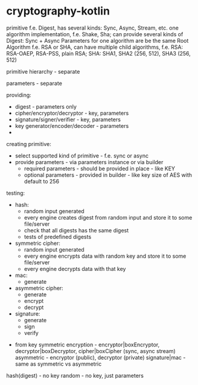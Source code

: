 # cryptography-kotlin

primitive f.e. Digest, has several kinds: Sync, Async, Stream, etc.
one algorithm implementation, f.e. Shake, Sha; can provide several kinds of Digest: Sync + Async
Parameters for one algorithm are be the same
Root Algorithm f.e. RSA or SHA, can have multiple child algorithms, f.e. RSA: RSA-OAEP, RSA-PSS, plain RSA; SHA: SHA1, SHA2 (256, 512),
SHA3 (256, 512)

primitive hierarchy - separate

parameters - separate

providing:

* digest - parameters only
* cipher/encryptor/decryptor - key, parameters
* signature/signer/verifier - key, parameters
* key generator/encoder/decoder - parameters
*

creating primitive:

* select supported kind of primitive - f.e. sync or async
* provide parameters - via parameters instance or via builder
    * required parameters - should be provided in place - like KEY
    * optional parameters - provided in builder - like key size of AES with default to 256


testing:
* hash:
  * random input generated
  * every engine creates digest from random input and store it to some file/server
  * check that all digests has the same digest
  * tests of predefined digests
* symmetric cipher:
  * random input generated
  * every engine encrypts data with random key and store it to some file/server
  * every engine decrypts data with that key
* mac:
  * generate
* asymmetric cipher:
  * generate
  * encrypt
  * decrypt
* signature:
  * generate
  * sign
  * verify




- from key
symmetric encryption - encryptor|boxEncryptor, decryptor|boxDecryptor, cipher|boxCipher (sync, async stream)
asymmetric - encryptor (public), decryptor (private)
signature|mac - same as symmetric vs asymmetric

hash(digest) - no key
random - no key, just parameters